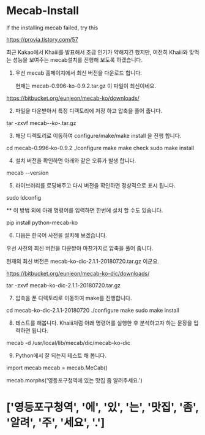 # Mecab-Install
If the installing mecab failed, try this


https://provia.tistory.com/57



최근 Kakao에서 Khaiii를 발표해서 조금 인기가 약해지긴 했지만, 여전히 Khaiii와 맞먹는 성능을 보여주는 mecab설치를 진행해 보도록 하겠습니다.

 

1. 우선 mecab 홈페이지에서 최신 버전을 다운로드 합니다. 

    현재는 mecab-0.996-ko-0.9.2.tar.gz 이 파일이 최신이네요.

 

https://bitbucket.org/eunjeon/mecab-ko/downloads/


2. 파일을 다운받아서 특정 디렉토리에 저장 하고 압축을 풀어 줍니다.

tar -zxvf mecab-*-ko-*.tar.gz


3. 해당 디렉토리로 이동하여 configure/make/make install 을 진행 합니다.

cd mecab-0.996-ko-0.9.2
./configure
make
make check
sudo make install


4. 설치 버전을 확인하면 아래와 같은 오류가 발생 합니다.

mecab --version


5. 라이브러리를 로딩해주고 다시 버전을 확인하면 정상적으로 표시 됩니다.

sudo ldconfig


** 이 방법 외에 아래 명령어를 입력하면 한번에 설치 할 수도 있습니다.

pip install python-mecab-ko



 

6. 다음은 한국어 사전을 설치해 보겠습니다.

우선 사전의 최신 버전을 다운받아 마찬가지로 압축을 풀어 줍니다.

현재의 최신 버전은 mecab-ko-dic-2.1.1-20180720.tar.gz 이군요.

https://bitbucket.org/eunjeon/mecab-ko-dic/downloads/

tar -zxvf mecab-ko-dic-2.1.1-20180720.tar.gz



7. 압축을 푼 디렉토리로 이동하여 make를 진행합니다.

cd mecab-ko-dic-2.1.1-20180720
./configure
make
sudo make install



8. 테스트를 해봅니다. Khaiii처럼 아래 명령어를 실행한 후 분석하고자 하는 문장을 입력하면 됩니다.

mecab -d /usr/local/lib/mecab/dic/mecab-ko-dic



9. Python에서 잘 되는지 테스트 해 봅니다.

import mecab
mecab = mecab.MeCab()

mecab.morphs('영등포구청역에 있는 맛집 좀 알려주세요.')
# ['영등포구청역', '에', '있', '는', '맛집', '좀', '알려', '주', '세요', '.']
